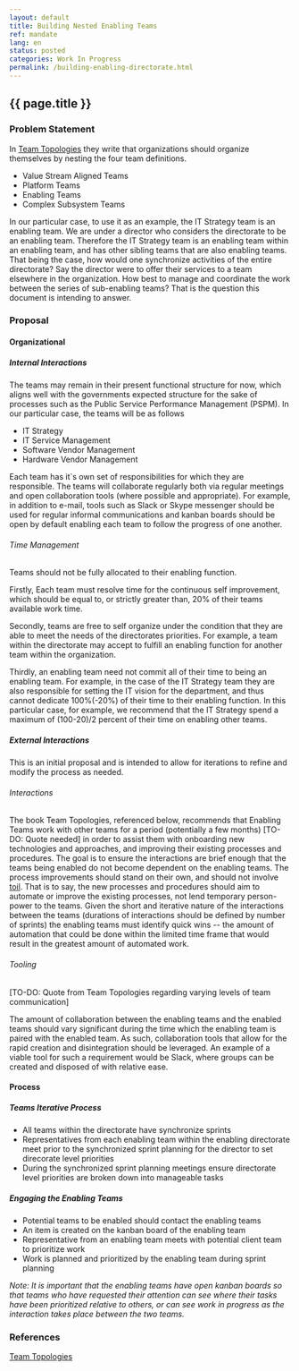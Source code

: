 ```yaml
---
layout: default
title: Building Nested Enabling Teams
ref: mandate
lang: en
status: posted
categories: Work In Progress
permalink: /building-enabling-directorate.html
---
```


## {{ page.title }}

### Problem Statement

In [Team Topologies](https://itrevolution.com/book/team-topologies/) they write that organizations should organize themselves by nesting the four team definitions.

- Value Stream Aligned Teams
- Platform Teams
- Enabling Teams
- Complex Subsystem Teams

In our particular case, to use it as an example, the IT Strategy team is an enabling team. We are under a director who considers the directorate to be an enabling team.  Therefore the IT Strategy team is an enabling team within an enabling team, and has other sibling teams that are also enabling teams. That being the case, how would one synchronize activities of the entire directorate? Say the director were to offer their services to a team elsewhere in the organization. How best to manage and coordinate the work between the series of sub-enabling teams? That is the question this document is intending to answer.

### Proposal

#### Organizational

##### Internal Interactions

The teams may remain in their present functional structure for now, which aligns well with the governments expected structure for the sake of processes such as the Public Service Performance Management (PSPM). In our particular case, the teams will be as follows

- IT Strategy
- IT Service Management
- Software Vendor Management
- Hardware Vendor Management

Each team has it`s own set of responsibilities for which they are responsible. The teams will collaborate regularly both via regular meetings and open collaboration tools (where possible and appropriate). For example, in addition to e-mail, tools such as Slack or Skype messenger should be used for regular informal communications and kanban boards should be open by default enabling each team to follow the progress of one another.

###### Time Management

Teams should not be fully allocated to their enabling function.

Firstly, Each team must resolve time for the continuous self improvement, which should be equal to, or strictly greater than, 20% of their teams available work time.

Secondly, teams are free to self organize under the condition that they are able to meet the needs of the directorates priorities. For example, a team within the directorate may accept to fulfill an enabling function for another team within the organization.

Thirdly, an enabling team need not commit all of their time to being an enabling team. For example, in the case of the IT Strategy team they are also responsible for setting the IT vision for the department, and thus cannot dedicate 100%(-20%) of their time to their enabling function. In this particular case, for example, we recommend that the IT Strategy spend a maximum of (100-20)/2 percent of their time on enabling other teams.

##### External Interactions

This is an initial proposal and is intended to allow for iterations to refine and modify the process as needed.

###### Interactions

The book Team Topologies, referenced below, recommends that Enabling Teams work with other teams for a period (potentially a few months) [TO-DO: Quote needed] in order to assist them with onboarding new technologies and approaches, and improving their existing processes and procedures. The goal is to ensure the interactions are brief enough that the teams being enabled do not become dependent on the enabling teams. The process improvements should stand on their own, and should not involve [toil](https://landing.google.com/sre/sre-book/chapters/eliminating-toil/). That is to say, the new processes and procedures should aim to automate or improve the existing processes, not lend temporary person-power to the teams. Given the short and iterative nature of the interactions between the teams (durations of interactions should be defined by number of sprints) the enabling teams must identify quick wins -- the amount of automation that could be done within the limited time frame that would result in the greatest amount of automated work.

###### Tooling

[TO-DO: Quote from Team Topologies regarding varying levels of team communication]

The amount of collaboration between the enabling teams and the enabled teams should vary significant during the time which the enabling team is paired with the enabled team. As such, collaboration tools that allow for the rapid creation and disintegration should be leveraged. An example of a viable tool for such a requirement would be Slack, where groups can be created and disposed of with relative ease.

#### Process

##### Teams Iterative Process

- All teams within the directorate have synchronize sprints
- Representatives from each enabling team within the enabling directorate meet prior to the synchronized sprint planning for the director to set direcorate level priorities
- During the synchronized sprint planning meetings ensure directorate level priorities are broken down into manageable tasks

##### Engaging the Enabling Teams

- Potential teams to be enabled should contact the enabling teams
- An item is created on the kanban board of the enabling team
- Representative from an enabling team meets with potential client team to prioritize work
- Work is planned and prioritized by the enabling team during sprint planning

*Note: It is important that the enabling teams have open kanban boards so that teams who have requested their attention can see where their tasks have been prioritized relative to others, or can see work in progress as the interaction takes place between the two teams.*

### References

[Team Topologies](https://itrevolution.com/book/team-topologies/)